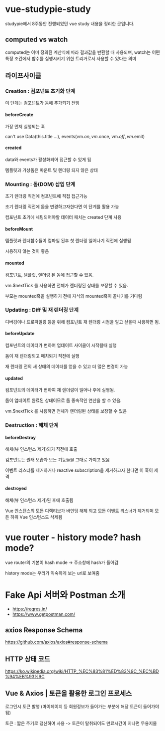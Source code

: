 # vue-studypie-study
studypie에서 8주동안 진행되었던 vue study 내용을 정리한 곳입니다.

## computed vs watch

computed는 이미 정의된 계산식에 따라 결과값을 반환할 때 사용되며, watch는 어떤 특정 조건에서 함수를 실행시키기 위한 트리거로서 사용할 수 있다는 의미

## 라이프사이클

### Creation : 컴포넌트 초기화 단계

이 단계는 컴포넌트가 돔에 추가되기 전임

#### beforeCreate

가장 먼저 실행되는 훅

can't use Data(this.title ...), events(vm.$on, vm.$once, vm.$off, vm.$emit)

#### created

data와 events가 활성화되어 접근할 수 있게 됨

템플릿과 가상돔은 마운트 및 렌더링 되지 않은 상태

### Mounting : 돔(DOM) 삽입 단계

초기 렌더링 직전에 컴포넌트에 직접 접근가능

초기 렌더링 직전에 돔을 변경하고자한다면 이 단계를 활용 가능

컴포넌트 초기에 세팅되어야할 데이터 패치는 created 단계 사용

#### beforeMount

템플릿과 렌더함수들이 컴파일 된후 첫 렌더링 일어나기 직전에 실행됨

시용하지 않는 것이 좋음

#### mounted

컴포넌트, 템플릿, 렌더링 된 돔에 접근할 수 있음.

vm.$nextTick 를 사용하면 전체가 렌더링된 상태를 보장할 수 있음.

부모는 mounted훅을 실행하기 전에 자식의 mounted훅이 끝나기를 기다림

### Updating : Diff 및 재 렌더링 단계

디버깅이나 프로파일링 등을 위해 컴포넌트 재 렌더링 시점을 알고 싶을때 사용하면 됨.

#### beforeUpdate

 컴포넌트의 데이터가 변하여 업데이트 사이클이 시작될때 실행
 
 돔이 재 렌더링되고 패치되기 직전에 실행
 
 재 렌더링 전의 새 상태의 데이터를 얻을 수 있고 더 많은 변경이 가능
 
 #### updated
 
 컴포넌트의 데이터가 변하여 재 렌더링이 일어나 후에 실행됨.
 
 돔이 업데이트 완료된 상태이므로 돔 종속적인 연산을 할 수 있음.
 
 vm.$nextTick 를 사용하면 전체가 렌더링된 상태를 보장할 수 있음
  
 ### Destruction : 해체 단계
 
 #### beforeDestroy
 
 해체(뷰 인스턴스 제거)되기 직전에 호출
 
 컴포넌트는 원래 모습과 모든 기능들을 그대로 가지고 있음
 
 이벤트 리스너를 제거하거나 reactive subscription을 제거하고자 한다면 이 훅이 제격
 
 #### destroyed
 
 해체(뷰 인스턴스 제거)된 후에 호출됨
 
 Vue 인스턴스의 모든 디렉티브가 바인딩 해제 되고 모든 이벤트 리스너가 제거되며 모든 하위 Vue 인스턴스도 삭제됨
 
 # vue router - history mode? hash mode?
 
 vue router의 기본이 hash mode -> 주소창에 hash가 들어감
 
 history mode는 우리가 익숙하게 보는 url로 보여줌
 
 # Fake Api 서버와 Postman 소개
 
 - https://reqres.in/
 - https://www.getpostman.com/
 
 ## axios Response Schema
 
 https://github.com/axios/axios#response-schema
 
 ## HTTP 상태 코드
 
 https://ko.wikipedia.org/wiki/HTTP_%EC%83%81%ED%83%9C_%EC%BD%94%EB%93%9C
 
 ## Vue & Axios | 토큰을 활용한 로그인 프로세스
 
 로그인시 토큰 발행 (마이페이지 등 회원정보가 들어가는 부분에 해당 토큰이 들어가야 됨)
 
 토큰 : 짧은 주기로 갱신하여 사용 -> 토큰이 탈취되어도 만료시간이 지나면 무용지물
 
 